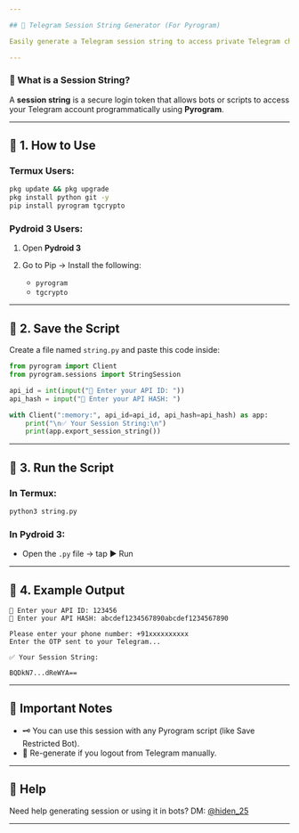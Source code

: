 ```yaml
---

## 🔐 Telegram Session String Generator (For Pyrogram)

Easily generate a Telegram session string to access private Telegram chats using your own account.

---
```


### 📌 What is a Session String?

A **session string** is a secure login token that allows bots or scripts to access your Telegram account programmatically using **Pyrogram**.

---

## 📲 1. How to Use

### Termux Users:

```bash
pkg update && pkg upgrade
pkg install python git -y
pip install pyrogram tgcrypto
```

### Pydroid 3 Users:

1. Open **Pydroid 3**
2. Go to Pip → Install the following:

   * `pyrogram`
   * `tgcrypto`

---

## 💾 2. Save the Script

Create a file named `string.py` and paste this code inside:

```python
from pyrogram import Client
from pyrogram.sessions import StringSession

api_id = int(input("🔢 Enter your API ID: "))
api_hash = input("🔑 Enter your API HASH: ")

with Client(":memory:", api_id=api_id, api_hash=api_hash) as app:
    print("\n✅ Your Session String:\n")
    print(app.export_session_string())
```

---

## 🚀 3. Run the Script

### In Termux:

```bash
python3 string.py
```

### In Pydroid 3:

* Open the `.py` file → tap ▶️ Run

---

## 🧾 4. Example Output

```
🔢 Enter your API ID: 123456
🔑 Enter your API HASH: abcdef1234567890abcdef1234567890

Please enter your phone number: +91xxxxxxxxxx
Enter the OTP sent to your Telegram...

✅ Your Session String:

BQDkN7...dReWYA==
```

---

## 🛑 Important Notes

* 🗝️ You can use this session with any Pyrogram script (like Save Restricted Bot).
* 🔁 Re-generate if you logout from Telegram manually.

---

## 🙋 Help

Need help generating session or using it in bots?
DM: [@hiden\_25](https://t.me/hiden_25)

---
